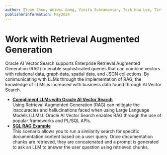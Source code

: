 ```yaml
---
author: [Yuan Zhou, Weiwei Gong, Vinita Subramanian, Teck Hua Lee, Tirthankar Lahiri, Shasank Chavan, Sebastian DeLaHoz, Roger Ford, Rohan Aggarwal, Mark Hornick, Malavika S P, Harichandan Roy, George Krupka, Doug Hood, Dinesh Das, David Jiang, Boriana Milenova, Bonnie Xia, Aurosish Mishra, Angela Amor, Agnivo Saha, Aleksandra Czarlinska, Ramya P, Usha Krishnamurthy, Tulika Das, Suresh Rajan, Sarika Surampudi, Sarah Hirschfeld, Prakash Jashnani, Jody Glover, Jessica True, Mamata Basapur, Maitreyee Chaliha, Gunjan Jain, Frederick Kush, Douglas Williams, Binika Kumar, Jean-Francois Verrier]
publisherinformation: May2024
---
```


# Work with Retrieval Augmented Generation

Oracle AI Vector Search supports Enterprise Retrieval Augmented Generation \(RAG\) to enable sophisticated queries that can combine vectors with relational data, graph data, spatial data, and JSON collections. By communicating with LLMs through the implementation of RAG, the knowledge of LLMs is increased with business data found through AI Vector Search.

-   **[Compliment LLMs with Oracle AI Vector Search](GUID-5C0AF503-C6E4-492B-A451-5E02A9F66C38.md)**  
Using Retrieval Augmented Generation \(RAG\) can mitigate the inaccuracies and hallucinations faced when using Large Language Models \(LLMs\). Oracle AI Vector Search enables RAG through the use of popular frameworks and PL/SQL APIs.
-   **[SQL RAG Example](GUID-C859F916-A03E-4609-8C65-0B792ADB91FB.md)**  
This scenario allows you to run a similarity search for specific documentation content based on a user query. Once documentation chunks are retrieved, they are concatenated and a prompt is generated to ask an LLM to answer the user question using retrieved chunks.

